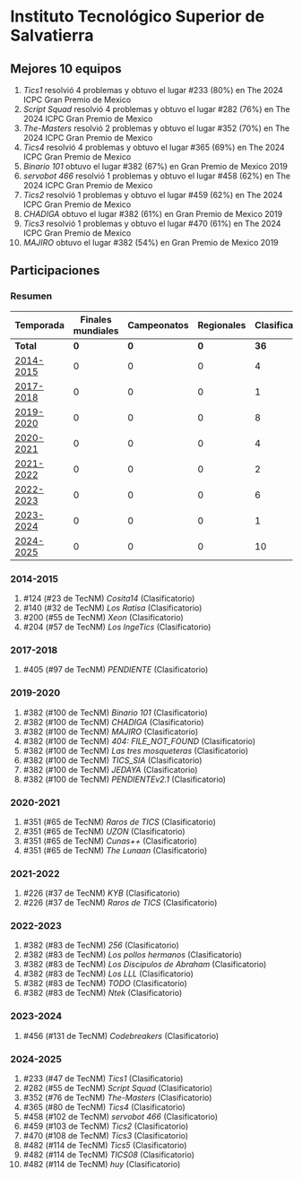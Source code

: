 # Instituto Tecnológico Superior de Salvatierra

## Mejores 10 equipos

1. _Tics1_ resolvió 4 problemas y obtuvo el lugar #233 (80%) en The 2024 ICPC Gran Premio de Mexico
1. _Script Squad_ resolvió 4 problemas y obtuvo el lugar #282 (76%) en The 2024 ICPC Gran Premio de Mexico
1. _The-Masters_ resolvió 2 problemas y obtuvo el lugar #352 (70%) en The 2024 ICPC Gran Premio de Mexico
1. _Tics4_ resolvió 4 problemas y obtuvo el lugar #365 (69%) en The 2024 ICPC Gran Premio de Mexico
1. _Binario 101_ obtuvo el lugar #382 (67%) en Gran Premio de Mexico 2019
1. _servobot 466_ resolvió 1 problemas y obtuvo el lugar #458 (62%) en The 2024 ICPC Gran Premio de Mexico
1. _Tics2_ resolvió 1 problemas y obtuvo el lugar #459 (62%) en The 2024 ICPC Gran Premio de Mexico
1. _CHADIGA_ obtuvo el lugar #382 (61%) en Gran Premio de Mexico 2019
1. _Tics3_ resolvió 1 problemas y obtuvo el lugar #470 (61%) en The 2024 ICPC Gran Premio de Mexico
1. _MAJIRO_ obtuvo el lugar #382 (54%) en Gran Premio de Mexico 2019

## Participaciones

### Resumen

| Temporada | Finales mundiales | Campeonatos | Regionales | Clasificatorios | Equipos |
| --- | --- | --- | --- | --- | --- |
| **Total** | **0** | **0** | **0** | **36** | **36** |
| [2014-2015](#2014-2015) | 0 | 0 | 0 | 4 | 4 |
| [2017-2018](#2017-2018) | 0 | 0 | 0 | 1 | 1 |
| [2019-2020](#2019-2020) | 0 | 0 | 0 | 8 | 8 |
| [2020-2021](#2020-2021) | 0 | 0 | 0 | 4 | 4 |
| [2021-2022](#2021-2022) | 0 | 0 | 0 | 2 | 2 |
| [2022-2023](#2022-2023) | 0 | 0 | 0 | 6 | 6 |
| [2023-2024](#2023-2024) | 0 | 0 | 0 | 1 | 1 |
| [2024-2025](#2024-2025) | 0 | 0 | 0 | 10 | 10 |

### 2014-2015

1. #124 (#23 de TecNM) _Cosita14_ (Clasificatorio)
1. #140 (#32 de TecNM) _Los Ratisa_ (Clasificatorio)
1. #200 (#55 de TecNM) _Xeon_ (Clasificatorio)
1. #204 (#57 de TecNM) _Los IngeTics_ (Clasificatorio)

### 2017-2018

1. #405 (#97 de TecNM) _PENDIENTE_ (Clasificatorio)

### 2019-2020

1. #382 (#100 de TecNM) _Binario 101_ (Clasificatorio)
1. #382 (#100 de TecNM) _CHADIGA_ (Clasificatorio)
1. #382 (#100 de TecNM) _MAJIRO_ (Clasificatorio)
1. #382 (#100 de TecNM) _404: FILE_NOT_FOUND_ (Clasificatorio)
1. #382 (#100 de TecNM) _Las tres mosqueteras_ (Clasificatorio)
1. #382 (#100 de TecNM) _TICS_SIA_ (Clasificatorio)
1. #382 (#100 de TecNM) _JEDAYA_ (Clasificatorio)
1. #382 (#100 de TecNM) _PENDIENTEv2.1_ (Clasificatorio)

### 2020-2021

1. #351 (#65 de TecNM) _Raros de TICS_ (Clasificatorio)
1. #351 (#65 de TecNM) _UZON_ (Clasificatorio)
1. #351 (#65 de TecNM) _Cunas++_ (Clasificatorio)
1. #351 (#65 de TecNM) _The Lunaan_ (Clasificatorio)

### 2021-2022

1. #226 (#37 de TecNM) _KYB_ (Clasificatorio)
1. #226 (#37 de TecNM) _Raros de TICS_ (Clasificatorio)

### 2022-2023

1. #382 (#83 de TecNM) _256_ (Clasificatorio)
1. #382 (#83 de TecNM) _Los pollos hermanos_ (Clasificatorio)
1. #382 (#83 de TecNM) _Los Discipulos de Abraham_ (Clasificatorio)
1. #382 (#83 de TecNM) _Los LLL_ (Clasificatorio)
1. #382 (#83 de TecNM) _TODO_ (Clasificatorio)
1. #382 (#83 de TecNM) _Ntek_ (Clasificatorio)

### 2023-2024

1. #456 (#131 de TecNM) _Codebreakers_ (Clasificatorio)

### 2024-2025

1. #233 (#47 de TecNM) _Tics1_ (Clasificatorio)
1. #282 (#55 de TecNM) _Script Squad_ (Clasificatorio)
1. #352 (#76 de TecNM) _The-Masters_ (Clasificatorio)
1. #365 (#80 de TecNM) _Tics4_ (Clasificatorio)
1. #458 (#102 de TecNM) _servobot 466_ (Clasificatorio)
1. #459 (#103 de TecNM) _Tics2_ (Clasificatorio)
1. #470 (#108 de TecNM) _Tics3_ (Clasificatorio)
1. #482 (#114 de TecNM) _Tics5_ (Clasificatorio)
1. #482 (#114 de TecNM) _TICS08_ (Clasificatorio)
1. #482 (#114 de TecNM) _huy_ (Clasificatorio)



